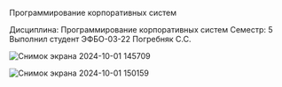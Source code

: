 Программирование корпоративных систем

Дисциплина: Программирование корпоративных систем
Семестр: 5
Выполнил студент ЭФБО-03-22 Погребняк С.С.

![Снимок экрана 2024-10-01 145709](https://github.com/user-attachments/assets/2396dc62-1c80-4cf8-9dbd-3019e08fe3f5)


![Снимок экрана 2024-10-01 150159](https://github.com/user-attachments/assets/c82440d7-5ab8-472f-bb37-04515f59fc7b)
